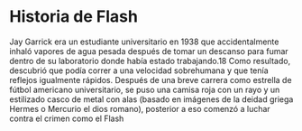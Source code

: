 # Historia de Flash




Jay Garrick era un estudiante universitario en 1938 que accidentalmente inhaló vapores de agua pesada después de tomar un descanso para fumar dentro de su laboratorio donde había estado trabajando.18​ Como resultado, descubrió que podía correr a una velocidad sobrehumana y que tenía reflejos igualmente rápidos. Después de una breve carrera como estrella de fútbol americano universitario, se puso una camisa roja con un rayo y un estilizado casco de metal con alas (basado en imágenes de la deidad griega Hermes o Mercurio el dios romano), posterior a eso comenzó a luchar contra el crimen como el Flash
